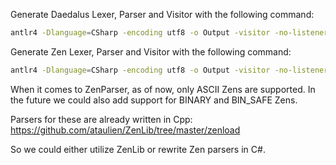 Generate Daedalus Lexer, Parser and Visitor with the following command:
```sh
antlr4 -Dlanguage=CSharp -encoding utf8 -o Output -visitor -no-listener Daedalus.g4
```

Generate Zen Lexer, Parser and Visitor with the following command:
```sh
antlr4 -Dlanguage=CSharp -encoding utf8 -o Output -visitor -no-listener Zen.g4
```

When it comes to ZenParser, as of now, only ASCII Zens are supported.
In the future we could also add support for BINARY and BIN_SAFE Zens.

Parsers for these are already written in Cpp:
https://github.com/ataulien/ZenLib/tree/master/zenload 

So we could either utilize ZenLib or rewrite Zen parsers in C#.